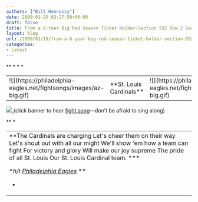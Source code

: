 ```yaml
---
authors: ["Bill Hennessy"]
date: 2009-01-20 03:27:50+00:00
draft: false
title: From a 6-Year Big Red Season Ticket Holder-Section 592 Row 2 Seats 11 and 12
layout: blog
url: /2009/01/19/from-a-6-year-big-red-season-ticket-holder-section-592-row-2-seats-11-and-12/
categories:
- Latest
---
```


<table border="0" ><tbody >*<tr >*
<td >![](https://philadelphia-eagles.net/fightsongs/images/az-big.gif)

</td>*
<td valign="middle" >**St. Louis Cardinals**
</td>*
<td >![](https://philadelphia-eagles.net/fightsongs/images/az-big.gif)

</td>*</tr>   </tbody></table>  

[![](https://philadelphia-eagles.net/fightsongs/images/title-cardinals.gif)
](https://hennessysview.com/wp-content/uploads/2009/01/cardinals__the_cardinals_are_charging1.mp3)(click banner to hear [fight song](https://hennessysview.com/wp-content/uploads/2009/01/cardinals__the_cardinals_are_charging1.mp3)—don’t be afraid to sing along)

 <table width="700" border="0" ><tbody >*<tr >*
<td >**The Cardinals are charging   
Let's cheer them on their way   
Let's shout out with all our might   
We'll show 'em how a team can fight   
For victory and glory   
Will make our joy supreme   
The pride of all St. Louis   
Our St. Louis Cardinal team. ***

**h/t [Philadelphia Eagles](https://philadelphia-eagles.net/fightsongs/nfc-cardinals.html)*
**

*
</td>*</tr>   </tbody></table>
